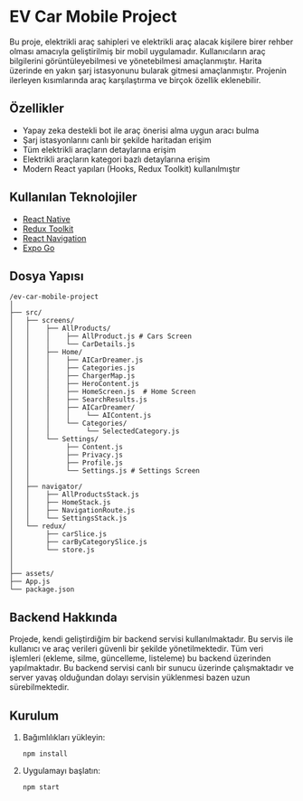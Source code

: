 # EV Car Mobile Project
Bu proje, elektrikli araç sahipleri ve elektrikli araç alacak kişilere birer rehber olması amacıyla geliştirilmiş bir mobil uygulamadır. Kullanıcıların araç bilgilerini görüntüleyebilmesi ve yönetebilmesi amaçlanmıştır. Harita üzerinde en yakın şarj istasyonunu bularak gitmesi amaçlanmıştır. Projenin ilerleyen kısımlarında araç karşılaştırma ve birçok özellik eklenebilir.

## Özellikler

- Yapay zeka destekli bot ile araç önerisi alma uygun aracı bulma
- Şarj istasyonlarını canlı bir şekilde haritadan erişim 
- Tüm elektrikli araçların detaylarına erişim
- Elektrikli araçların kategori bazlı detaylarına erişim
- Modern React yapıları (Hooks, Redux Toolkit) kullanılmıştır  


## Kullanılan Teknolojiler

- [React Native](https://reactnative.dev/)
- [Redux Toolkit](https://redux-toolkit.js.org/)
- [React Navigation](https://reactnavigation.org/)
- [Expo Go](https://expo.dev/)


## Dosya Yapısı

```
/ev-car-mobile-project
│
├── src/
│   ├── screens/   
│   │    ├── AllProducts/ 
│   │    │    ├── AllProduct.js # Cars Screen 
│   │    │    └── CarDetails.js
│   │    ├── Home/
│   │    │    ├── AICarDreamer.js 
│   │    │    ├── Categories.js 
│   │    │    ├── ChargerMap.js
│   │    │    ├── HeroContent.js
│   │    │    ├── HomeScreen.js  # Home Screen 
│   │    │    ├── SearchResults.js 
│   │    │    ├── AICarDreamer/ 
│   │    │    │    └── AIContent.js 
│   │    │    └── Categories/
│   │    │         └── SelectedCategory.js 
│   │    └── Settings/
│   │         ├── Content.js 
│   │         ├── Privacy.js 
│   │         ├── Profile.js 
│   │         └── Settings.js # Settings Screen
│   │    
│   ├── navigator/     
│   │    ├── AllProductsStack.js      
│   │    ├── HomeStack.js    
│   │    ├── NavigationRoute.js     
│   │    └── SettingsStack.js      
│   └── redux/
│        ├── carSlice.js
│        ├── carByCategorySlice.js       
│        └── store.js  
│   
│
├── assets/              
├── App.js               
└── package.json         
```

## Backend Hakkında

Projede, kendi geliştirdiğim bir backend servisi kullanılmaktadır. Bu servis ile kullanıcı ve araç verileri güvenli bir şekilde yönetilmektedir. Tüm veri işlemleri (ekleme, silme, güncelleme, listeleme) bu backend üzerinden yapılmaktadır. Bu backend servisi canlı bir sunucu üzerinde çalışmaktadır ve server yavaş olduğundan dolayı servisin yüklenmesi bazen uzun sürebilmektedir.

## Kurulum

1. Bağımlılıkları yükleyin:
    ```
    npm install
    ```
2. Uygulamayı başlatın:
    ```
    npm start
    ```
